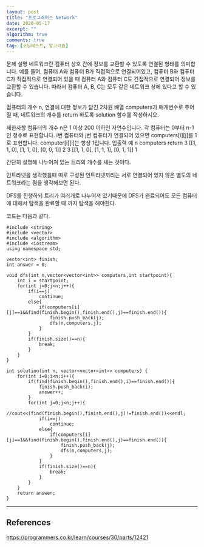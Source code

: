 ```yaml
---
layout: post
title: "프로그래머스 Network"
date: 2020-05-17
excerpt: ""
algorithm: true
comments: true
tag: [코딩테스트, 알고리즘]
---
```

문제 설명
네트워크란 컴퓨터 상호 간에 정보를 교환할 수 있도록 연결된 형태를 의미합니다. 예를 들어, 컴퓨터 A와 컴퓨터 B가 직접적으로 연결되어있고, 컴퓨터 B와 컴퓨터 C가 직접적으로 연결되어 있을 때 컴퓨터 A와 컴퓨터 C도 간접적으로 연결되어 정보를 교환할 수 있습니다. 따라서 컴퓨터 A, B, C는 모두 같은 네트워크 상에 있다고 할 수 있습니다.

컴퓨터의 개수 n, 연결에 대한 정보가 담긴 2차원 배열 computers가 매개변수로 주어질 때, 네트워크의 개수를 return 하도록 solution 함수를 작성하시오.

제한사항
컴퓨터의 개수 n은 1 이상 200 이하인 자연수입니다.
각 컴퓨터는 0부터 n-1인 정수로 표현합니다.
i번 컴퓨터와 j번 컴퓨터가 연결되어 있으면 computers[i][j]를 1로 표현합니다.
computer[i][i]는 항상 1입니다.
입출력 예
n	computers	return
3	[[1, 1, 0], [1, 1, 0], [0, 0, 1]]	2
3	[[1, 1, 0], [1, 1, 1], [0, 1, 1]]	1

간단히 설명해 나누어져 있는 트리의 개수를 새는 것이다.

인트라넷을 생각했을때 따로 구성된 인트라넷끼리는 서로 연결되어 있지 않은 별도의 네트워크라는 점을 생각해보면 된다.

DFS를 진행하되 트리가 여러개로 나누어져 있기때문에 DFS가 완료되어도 모든 컴퓨터에 대해서 탐색을 완료할 때 까지 탐색을 해야한다.

코드는 다음과 같다.

    #include <string>
    #include <vector>
    #include <algorithm>
    #include <iostream>
    using namespace std;

    vector<int> finish;
    int answer = 0;

    void dfs(int n,vector<vector<int>> computers,int startpoint){
        int i = startpoint;
        for(int j=0;j<n;j++){
            if(i==j)
                continue;
            else{
                if(computers[i][j]==1&&find(finish.begin(),finish.end(),j)==finish.end()){
                    finish.push_back(j);
                    dfs(n,computers,j);
                }
            }
            if(finish.size()==n){
                break;
            }
        }
    }

    int solution(int n, vector<vector<int>> computers) {
        for(int i=0;i<n;i++){
            if(find(finish.begin(),finish.end(),i)==finish.end()){
                finish.push_back(i);
                answer++;
            }
            for(int j=0;j<n;j++){
                //cout<<(find(finish.begin(),finish.end(),j)!=finish.end())<<endl;
                if(i==j)
                    continue;
                else{
                    if(computers[i][j]==1&&find(finish.begin(),finish.end(),j)==finish.end()){
                        finish.push_back(j);
                        dfs(n,computers,j);
                    }
                }
                if(finish.size()==n){
                    break;
                }
            }
        }
        return answer;
    }

<hr>

## References

https://programmers.co.kr/learn/courses/30/parts/12421